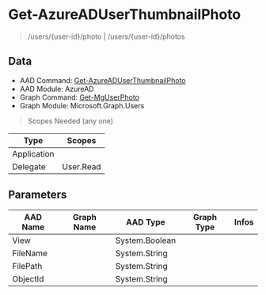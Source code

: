 # Get-AzureADUserThumbnailPhoto

> /users/{user-id}/photo | /users/{user-id}/photos

## Data

+ AAD Command: [Get-AzureADUserThumbnailPhoto](https://docs.microsoft.com/en-us/powershell/module/AzureAD/Get-AzureADUserThumbnailPhoto)
+ AAD Module: AzureAD
+ Graph Command: [Get-MgUserPhoto](https://docs.microsoft.com/en-us/powershell/module/Microsoft.Graph.Users/Get-MgUserPhoto)
+ Graph Module: Microsoft.Graph.Users

> Scopes Needed (any one)

|Type|Scopes|
|---|---|
|Application||
|Delegate|User.Read|

## Parameters

|AAD Name|Graph Name|AAD Type|Graph Type|Infos|
|---|---|---|---|---|
|View||System.Boolean|||
|FileName||System.String|||
|FilePath||System.String|||
|ObjectId||System.String|||

